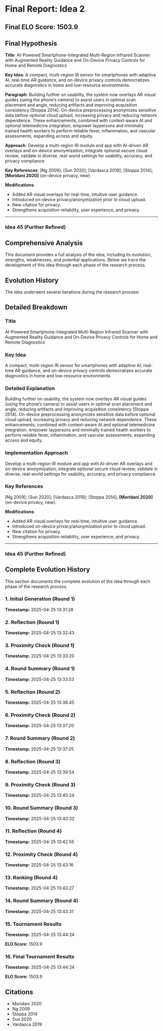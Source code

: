 # Final Report: Idea 2

## Final ELO Score: 1503.9

## Final Hypothesis

**Title**: AI-Powered Smartphone-Integrated Multi-Region Infrared Scanner with Augmented Reality Guidance and On-Device Privacy Controls for Home and Remote Diagnostics

**Key Idea**: A compact, multi-region IR sensor for smartphones with adaptive AI, real-time AR guidance, and on-device privacy controls democratizes accurate diagnostics in home and low-resource environments.

**Paragraph**: Building further on usability, the system now overlays AR visual guides (using the phone’s camera) to assist users in optimal scan placement and angle, reducing artifacts and improving acquisition consistency [Stoppa 2014]. On-device preprocessing anonymizes sensitive data before optional cloud upload, increasing privacy and reducing network dependence. These enhancements, combined with context-aware AI and optional telemedicine integration, empower laypersons and minimally trained health workers to perform reliable fever, inflammation, and vascular assessments, expanding access and equity.

**Approach**: Develop a multi-region IR module and app with AI-driven AR overlays and on-device anonymization; integrate optional secure cloud review; validate in diverse, real-world settings for usability, accuracy, and privacy compliance.

**Key References**: [Ng 2009]; [Sun 2020]; [Vardasca 2019]; [Stoppa 2014]; **[Moridani 2020]** (on-device privacy, new).

**Modifications**:
- Added AR visual overlays for real-time, intuitive user guidance.
- Introduced on-device privacy/anonymization prior to cloud upload.
- New citation for privacy.
- Strengthens acquisition reliability, user experience, and privacy.

---

### Idea 45 (Further Refined)

## Comprehensive Analysis

This document provides a full analysis of the idea, including its evolution, strengths, weaknesses, and potential applications. Below we trace the development of this idea through each phase of the research process.

## Evolution History

The idea underwent several iterations during the research process:

## Detailed Breakdown

### Title

AI-Powered Smartphone-Integrated Multi-Region Infrared Scanner with Augmented Reality Guidance and On-Device Privacy Controls for Home and Remote Diagnostics

### Key Idea

A compact, multi-region IR sensor for smartphones with adaptive AI, real-time AR guidance, and on-device privacy controls democratizes accurate diagnostics in home and low-resource environments.

### Detailed Explanation

Building further on usability, the system now overlays AR visual guides (using the phone’s camera) to assist users in optimal scan placement and angle, reducing artifacts and improving acquisition consistency [Stoppa 2014]. On-device preprocessing anonymizes sensitive data before optional cloud upload, increasing privacy and reducing network dependence. These enhancements, combined with context-aware AI and optional telemedicine integration, empower laypersons and minimally trained health workers to perform reliable fever, inflammation, and vascular assessments, expanding access and equity.

### Implementation Approach

Develop a multi-region IR module and app with AI-driven AR overlays and on-device anonymization; integrate optional secure cloud review; validate in diverse, real-world settings for usability, accuracy, and privacy compliance.

### Key References

[Ng 2009]; [Sun 2020]; [Vardasca 2019]; [Stoppa 2014]; **[Moridani 2020]** (on-device privacy, new).

**Modifications**:
- Added AR visual overlays for real-time, intuitive user guidance.
- Introduced on-device privacy/anonymization prior to cloud upload.
- New citation for privacy.
- Strengthens acquisition reliability, user experience, and privacy.

---

### Idea 45 (Further Refined)

## Complete Evolution History

This section documents the complete evolution of the idea through each phase of the research process.

### 1. Initial Generation (Round 1)
**Timestamp:** 2025-04-25 13:31:28



### 2. Reflection (Round 1)
**Timestamp:** 2025-04-25 13:32:43



### 3. Proximity Check (Round 1)
**Timestamp:** 2025-04-25 13:33:20



### 4. Round Summary (Round 1)
**Timestamp:** 2025-04-25 13:33:53



### 5. Reflection (Round 2)
**Timestamp:** 2025-04-25 13:36:45



### 6. Proximity Check (Round 2)
**Timestamp:** 2025-04-25 13:37:20



### 7. Round Summary (Round 2)
**Timestamp:** 2025-04-25 13:37:25



### 8. Reflection (Round 3)
**Timestamp:** 2025-04-25 13:39:54



### 9. Proximity Check (Round 3)
**Timestamp:** 2025-04-25 13:40:24



### 10. Round Summary (Round 3)
**Timestamp:** 2025-04-25 13:40:32



### 11. Reflection (Round 4)
**Timestamp:** 2025-04-25 13:42:55



### 12. Proximity Check (Round 4)
**Timestamp:** 2025-04-25 13:43:16



### 13. Ranking (Round 4)
**Timestamp:** 2025-04-25 13:43:27



### 14. Round Summary (Round 4)
**Timestamp:** 2025-04-25 13:43:31



### 15. Tournament Results
**Timestamp:** 2025-04-25 13:44:24

**ELO Score:** 1503.9



### 16. Final Tournament Results
**Timestamp:** 2025-04-25 13:44:24

**ELO Score:** 1503.9



## Citations

- Moridani 2020
- Ng 2009
- Stoppa 2014
- Sun 2020
- Vardasca 2019
